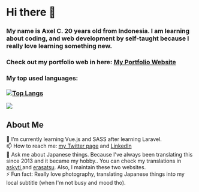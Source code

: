 # Hi there 👋
### My name is Axel C. 20 years old from Indonesia. I am learning about coding, and web development by self-taught because I really love learning something new. 
### Check out my portfolio web in here: <a href="http://axelc.my.id/">My Portfolio Website</a>

### My top used languages: <br></br>[![Top Langs](https://github-readme-stats.vercel.app/api/top-langs/?username=AcD08)](https://github.com/anuraghazra/github-readme-stats)
![](https://komarev.com/ghpvc/?username=AcD08)
## About Me
🌱 I’m currently learning Vue.js and SASS after learning Laravel.
<br>
📫 How to reach me: <a href="https://twitter.com/AxelC1012">my Twitter page</a> and <a href="https://www.linkedin.com/in/axel-christopher-960943185/">LinkedIn </a>
<br>
💬 Ask me about Japanese things.  Because I've always been translating this since 2013 and it became my hobby.. You can check my translations in <a href="https://askytisubsite.wordpress.com/">askyti </a>and <a href="https://erasatsu.com/">erasatsu</a>. Also, I maintain these two websites.
<br>
⚡ Fun fact: Really love photography, translating Japanese things into my local subtitle (when I'm not busy and mood tho).
<!--
**AcD08/AcD08** is a ✨ _special_ ✨ repository because its `README.md` (this file) appears on your GitHub profile.

Here are some ideas to get you started:

- 🔭 I’m currently working on ...
- 🌱 I’m currently learning ...
- 👯 I’m looking to collaborate on ...
- 🤔 I’m looking for help with ...
- 💬 Ask me about ...
- 📫 How to reach me: ...
- 😄 Pronouns: ...
- ⚡ Fun fact: ...
-->
